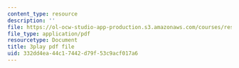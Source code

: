 ```yaml
---
content_type: resource
description: ''
file: https://ol-ocw-studio-app-production.s3.amazonaws.com/courses/res-6-006-video-demonstrations-in-lasers-and-optics-spring-2008/332dd4ea44c17442d79f53c9acf017a6_jny_9JMBynU.pdf
file_type: application/pdf
resourcetype: Document
title: 3play pdf file
uid: 332dd4ea-44c1-7442-d79f-53c9acf017a6
---
```

